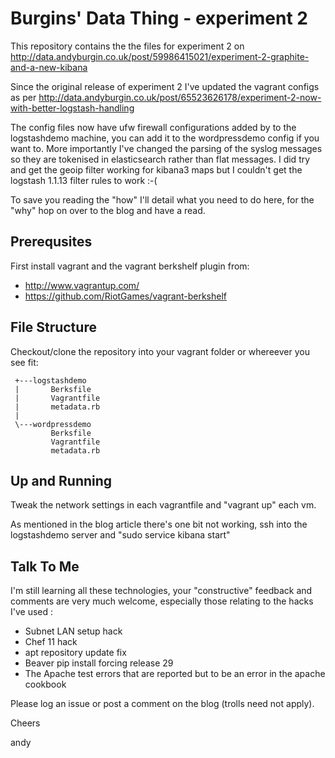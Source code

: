 Burgins' Data Thing - experiment 2
==================================
This repository contains the the files for experiment 2 on http://data.andyburgin.co.uk/post/59986415021/experiment-2-graphite-and-a-new-kibana

Since the original release of experiment 2 I've updated the vagrant configs as per  http://data.andyburgin.co.uk/post/65523626178/experiment-2-now-with-better-logstash-handling

The config files now have ufw firewall configurations added by to the logstashdemo machine, you can add it to the wordpressdemo config if you want to. More importantly I've changed the parsing of the syslog messages so they are tokenised in elasticsearch rather than flat messages. I did try and get the geoip filter working for kibana3 maps but I couldn't get the logstash 1.1.13 filter rules to work :-(

To save you reading the "how" I'll detail what you need to do here, for the "why" hop on over to the blog and have a read.

Prerequsites
------------
First install vagrant and the vagrant berkshelf plugin from:

* http://www.vagrantup.com/
* https://github.com/RiotGames/vagrant-berkshelf

File Structure
--------------
Checkout/clone the repository into your vagrant folder or whereever you see fit:
```
 +---logstashdemo
 |       Berksfile
 |       Vagrantfile
 |       metadata.rb
 |
 \---wordpressdemo
         Berksfile
         Vagrantfile
		 metadata.rb
```
Up and Running
--------------		 
Tweak the network settings in each vagrantfile and "vagrant up" each vm. 

As mentioned in the blog article there's one bit not working, ssh into the logstashdemo server and "sudo service kibana start"

Talk To Me
----------
I'm still learning all these technologies, your "constructive" feedback and comments are very much welcome, especially those relating to the hacks I've used :

* Subnet LAN setup hack
* Chef 11 hack
* apt repository update fix
* Beaver pip install forcing release 29
* The Apache test errors that are reported but to be an error in the apache cookbook

Please log an issue or post a comment on the blog (trolls need not apply).

Cheers

andy
		 
		 